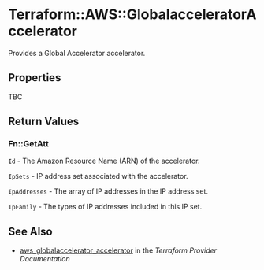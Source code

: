# Terraform::AWS::GlobalacceleratorAccelerator

Provides a Global Accelerator accelerator.

## Properties

TBC

## Return Values

### Fn::GetAtt

`Id` - The Amazon Resource Name (ARN) of the accelerator.

`IpSets` - IP address set associated with the accelerator.

`IpAddresses` - The array of IP addresses in the IP address set.

`IpFamily` - The types of IP addresses included in this IP set.

## See Also

* [aws_globalaccelerator_accelerator](https://www.terraform.io/docs/providers/aws/r/globalaccelerator_accelerator.html) in the _Terraform Provider Documentation_